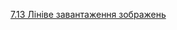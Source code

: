 [7.13 Лініве завантаження зображень](https://js.web-online.net.ua/1-8-dinamicheskij-html-texnologiya-drag-and-drop-sozdanie-graficheskix-komponent/)

